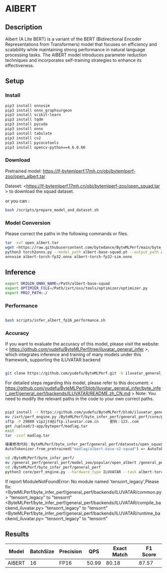 # AlBERT

## Description

Albert (A Lite BERT) is a variant of the BERT (Bidirectional Encoder Representations from Transformers) model that focuses on efficiency and scalability while maintaining strong performance in natural language processing tasks. The AlBERT model introduces parameter reduction techniques and incorporates self-training strategies to enhance its effectiveness.

## Setup

### Install

```bash
pip3 install onnxsim
pip3 install onnx_graphsurgeon
pip3 install scikit-learn
pip3 install tqdm
pip3 install pycuda
pip3 install onnx
pip3 install tabulate
pip3 install cv2
pip3 install pycocotools
pip3 install opencv-python==4.6.0.66
```

### Download

Pretrained model: <https://lf-bytemlperf.17mh.cn/obj/bytemlperf-zoo/open_albert.tar>

Dataset: <<https://lf-bytemlperf.17mh.cn/obj/bytemlperf-zoo/open_squad.tar> > to download the squad dataset.

or you can :

```bash
bash /scripts/prepare_model_and_dataset.sh

```

### Model Conversion

Please correct the paths in the following commands or files.

```bash
tar -xvf open_albert.tar
wget <https://raw.githubusercontent.com/bytedance/ByteMLPerf/main/byte_infer_perf/general_perf/model_zoo/albert-torch-fp32.json >
python3 torch2onnx.py --model_path albert-base-squad.pt --output_path albert-torch-fp32.onnx
onnxsim albert-torch-fp32.onnx albert-torch-fp32-sim.onnx

```

## Inference

```bash
export ORIGIN_ONNX_NAME=/Path/albert-base-squad
export OPTIMIER_FILE=/Path/ixrt/oss/tools/optimizer/optimizer.py
export PROJ_PATH=./
```

### Performance

```bash

bash scripts/infer_albert_fp16_performance.sh
```

### Accuracy

If you want to evaluate the accuracy of this model, please visit the website: < <https://github.com/yudefu/ByteMLPerf/tree/iluvatar_general_infer> >, which integrates inference and training of many models under this framework, supporting the ILUVATAR backend

```bash

git clone https://github.com/yudefu/ByteMLPerf.git -b iluvatar_general_infer
```

For detailed steps regarding this model, please refer to this document: < <https://github.com/yudefu/ByteMLPerf/blob/iluvatar_general_infer/byte_infer_perf/general_perf/backends/ILUVATAR/README.zh_CN.md> > Note: You need to modify the relevant paths in the code to your own correct paths.

```bash

pip3 install -r https://github.com/yudefu/ByteMLPerf/blob/iluvatar_general_infer/byte_infer_perf/general_perf/requirements.txt
mv /ixrt/perf_engine.py /ByteMLPerf/byte_infer_perf/general_perf/core/perf_engine.py
sftp -P 29880 vipzjtd@iftp.iluvatar.com.cn     密码：123..com
get /upload/3-app/byteperf/madlag.tar
exit
tar -zxvf madlag.tar

接着修改代码：ByteMLPerf/byte_infer_perf/general_perf/datasets/open_squad/data_loader.py
AutoTokenizer.from_pretrained("madlag/albert-base-v2-squad") => AutoTokenizer.from_pretrained("/Your/Path/madlag/albert-base-v2-squad")

cd /ByteMLPerf/byte_infer_perf/
mv /general_perf/general_perf/model_zoo/popular/open_albert /general_perf/model_zoo/popular/open_albert
cd /ByteMLPerf/byte_infer_perf/general_perf
python3 core/perf_engine.py --hardware_type ILUVATAR --task albert-torch-fp32
```

If report ModuleNotFoundError: No module named 'tensorrt_legacy',Please fix:
<ByteMLPerf/byte_infer_perf/general_perf/backends/ILUVATAR/common.py> "tensorrt_legacy" to "tensorrt"
<ByteMLPerf/byte_infer_perf/general_perf/backends/ILUVATAR/compile_backend_iluvatar.py> "tensorrt_legacy" to "tensorrt"
<ByteMLPerf/byte_infer_perf/general_perf/backends/ILUVATAR/runtime_backend_iluvatar.py> "tensorrt_legacy" to "tensorrt"

## Results

| Model  | BatchSize | Precision | QPS   | Exact Match | F1 Score |
| ------ | --------- | --------- | ----- | ----------- | -------- |
| AlBERT | 16        | FP16      | 50.99 | 80.18       | 87.57    |
